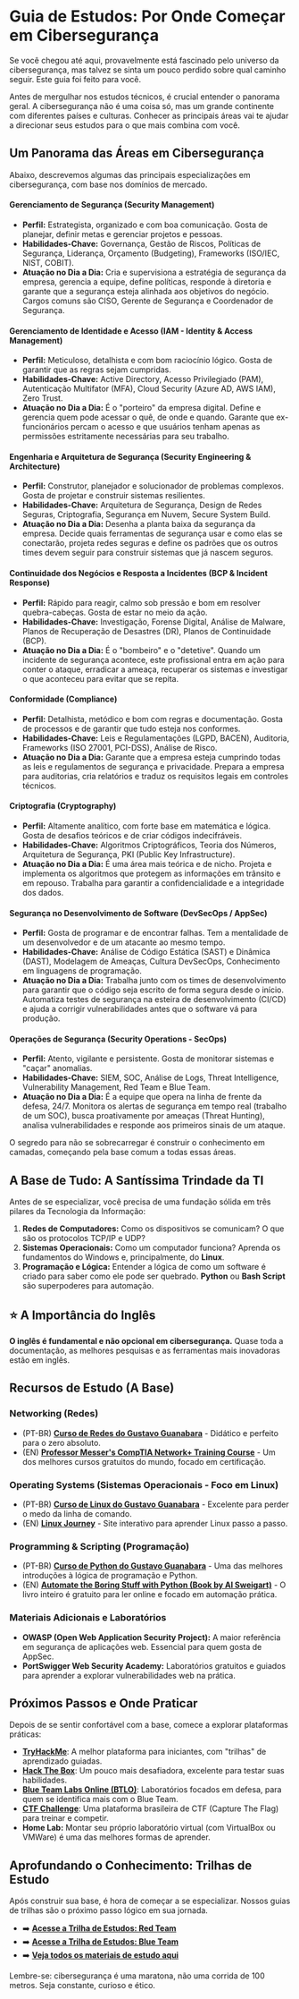 # Guia de Estudos: Por Onde Começar em Cibersegurança

Se você chegou até aqui, provavelmente está fascinado pelo universo da cibersegurança, mas talvez se sinta um pouco perdido sobre qual caminho seguir. Este guia foi feito para você.

Antes de mergulhar nos estudos técnicos, é crucial entender o panorama geral. A cibersegurança não é uma coisa só, mas um grande continente com diferentes países e culturas. Conhecer as principais áreas vai te ajudar a direcionar seus estudos para o que mais combina com você.

## Um Panorama das Áreas em Cibersegurança

Abaixo, descrevemos algumas das principais especializações em cibersegurança, com base nos domínios de mercado.

#### Gerenciamento de Segurança (Security Management)
* **Perfil:** Estrategista, organizado e com boa comunicação. Gosta de planejar, definir metas e gerenciar projetos e pessoas.
* **Habilidades-Chave:** Governança, Gestão de Riscos, Políticas de Segurança, Liderança, Orçamento (Budgeting), Frameworks (ISO/IEC, NIST, COBIT).
* **Atuação no Dia a Dia:** Cria e supervisiona a estratégia de segurança da empresa, gerencia a equipe, define políticas, responde à diretoria e garante que a segurança esteja alinhada aos objetivos do negócio. Cargos comuns são CISO, Gerente de Segurança e Coordenador de Segurança.

#### Gerenciamento de Identidade e Acesso (IAM - Identity & Access Management)
* **Perfil:** Meticuloso, detalhista e com bom raciocínio lógico. Gosta de garantir que as regras sejam cumpridas.
* **Habilidades-Chave:** Active Directory, Acesso Privilegiado (PAM), Autenticação Multifator (MFA), Cloud Security (Azure AD, AWS IAM), Zero Trust.
* **Atuação no Dia a Dia:** É o "porteiro" da empresa digital. Define e gerencia quem pode acessar o quê, de onde e quando. Garante que ex-funcionários percam o acesso e que usuários tenham apenas as permissões estritamente necessárias para seu trabalho.

#### Engenharia e Arquitetura de Segurança (Security Engineering & Architecture)
* **Perfil:** Construtor, planejador e solucionador de problemas complexos. Gosta de projetar e construir sistemas resilientes.
* **Habilidades-Chave:** Arquitetura de Segurança, Design de Redes Seguras, Criptografia, Segurança em Nuvem, Secure System Build.
* **Atuação no Dia a Dia:** Desenha a planta baixa da segurança da empresa. Decide quais ferramentas de segurança usar e como elas se conectarão, projeta redes seguras e define os padrões que os outros times devem seguir para construir sistemas que já nascem seguros.

#### Continuidade dos Negócios e Resposta a Incidentes (BCP & Incident Response)
* **Perfil:** Rápido para reagir, calmo sob pressão e bom em resolver quebra-cabeças. Gosta de estar no meio da ação.
* **Habilidades-Chave:** Investigação, Forense Digital, Análise de Malware, Planos de Recuperação de Desastres (DR), Planos de Continuidade (BCP).
* **Atuação no Dia a Dia:** É o "bombeiro" e o "detetive". Quando um incidente de segurança acontece, este profissional entra em ação para conter o ataque, erradicar a ameaça, recuperar os sistemas e investigar o que aconteceu para evitar que se repita.

#### Conformidade (Compliance)
* **Perfil:** Detalhista, metódico e bom com regras e documentação. Gosta de processos e de garantir que tudo esteja nos conformes.
* **Habilidades-Chave:** Leis e Regulamentações (LGPD, BACEN), Auditoria, Frameworks (ISO 27001, PCI-DSS), Análise de Risco.
* **Atuação no Dia a Dia:** Garante que a empresa esteja cumprindo todas as leis e regulamentos de segurança e privacidade. Prepara a empresa para auditorias, cria relatórios e traduz os requisitos legais em controles técnicos.

#### Criptografia (Cryptography)
* **Perfil:** Altamente analítico, com forte base em matemática e lógica. Gosta de desafios teóricos e de criar códigos indecifráveis.
* **Habilidades-Chave:** Algoritmos Criptográficos, Teoria dos Números, Arquitetura de Segurança, PKI (Public Key Infrastructure).
* **Atuação no Dia a Dia:** É uma área mais teórica e de nicho. Projeta e implementa os algoritmos que protegem as informações em trânsito e em repouso. Trabalha para garantir a confidencialidade e a integridade dos dados.

#### Segurança no Desenvolvimento de Software (DevSecOps / AppSec)
* **Perfil:** Gosta de programar e de encontrar falhas. Tem a mentalidade de um desenvolvedor e de um atacante ao mesmo tempo.
* **Habilidades-Chave:** Análise de Código Estática (SAST) e Dinâmica (DAST), Modelagem de Ameaças, Cultura DevSecOps, Conhecimento em linguagens de programação.
* **Atuação no Dia a Dia:** Trabalha junto com os times de desenvolvimento para garantir que o código seja escrito de forma segura desde o início. Automatiza testes de segurança na esteira de desenvolvimento (CI/CD) e ajuda a corrigir vulnerabilidades antes que o software vá para produção.

#### Operações de Segurança (Security Operations - SecOps)
* **Perfil:** Atento, vigilante e persistente. Gosta de monitorar sistemas e "caçar" anomalias.
* **Habilidades-Chave:** SIEM, SOC, Análise de Logs, Threat Intelligence, Vulnerability Management, Red Team e Blue Team.
* **Atuação no Dia a Dia:** É a equipe que opera na linha de frente da defesa, 24/7. Monitora os alertas de segurança em tempo real (trabalho de um SOC), busca proativamente por ameaças (Threat Hunting), analisa vulnerabilidades e responde aos primeiros sinais de um ataque.

O segredo para não se sobrecarregar é construir o conhecimento em camadas, começando pela base comum a todas essas áreas.

## A Base de Tudo: A Santíssima Trindade da TI

Antes de se especializar, você precisa de uma fundação sólida em três pilares da Tecnologia da Informação:

1.  **Redes de Computadores:** Como os dispositivos se comunicam? O que são os protocolos TCP/IP e UDP?
2.  **Sistemas Operacionais:** Como um computador funciona? Aprenda os fundamentos do Windows e, principalmente, do **Linux**.
3.  **Programação e Lógica:** Entender a lógica de como um software é criado para saber como ele pode ser quebrado. **Python** ou **Bash Script** são superpoderes para automação.

## ⭐ A Importância do Inglês
**O inglês é fundamental e não opcional em cibersegurança.** Quase toda a documentação, as melhores pesquisas e as ferramentas mais inovadoras estão em inglês.

## Recursos de Estudo (A Base)

### Networking (Redes)
* (PT-BR) **[Curso de Redes do Gustavo Guanabara](https://www.youtube.com/playlist?list=PLHz_AreHm4dkd4lr9G0Up-puFJJovWHbn)** - Didático e perfeito para o zero absoluto.
* (EN) **[Professor Messer's CompTIA Network+ Training Course](https://www.professormesser.com/network-plus/n10-008/n10-008-training-course/)** - Um dos melhores cursos gratuitos do mundo, focado em certificação.

### Operating Systems (Sistemas Operacionais - Foco em Linux)
* (PT-BR) **[Curso de Linux do Gustavo Guanabara](https://www.youtube.com/playlist?list=PLHz_AreHm4dlIX_Ik_ya3p4_nS_o2PM_A)** - Excelente para perder o medo da linha de comando.
* (EN) **[Linux Journey](https://linuxjourney.com/)** - Site interativo para aprender Linux passo a passo.

### Programming & Scripting (Programação)
* (PT-BR) **[Curso de Python do Gustavo Guanabara](https://www.youtube.com/playlist?list=PLHz_AreHm4dlKP6QQCekuIPky1CiwmdI6)** - Uma das melhores introduções à lógica de programação e Python.
* (EN) **[Automate the Boring Stuff with Python (Book by Al Sweigart)](https://automatetheboringstuff.com/)** - O livro inteiro é gratuito para ler online e focado em automação prática.

### Materiais Adicionais e Laboratórios
* **OWASP (Open Web Application Security Project):** A maior referência em segurança de aplicações web. Essencial para quem gosta de AppSec.
* **PortSwigger Web Security Academy:** Laboratórios gratuitos e guiados para aprender a explorar vulnerabilidades web na prática.

## Próximos Passos e Onde Praticar

Depois de se sentir confortável com a base, comece a explorar plataformas práticas:

* **[TryHackMe](https://tryhackme.com/)**: A melhor plataforma para iniciantes, com "trilhas" de aprendizado guiadas.
* **[Hack The Box](https://www.hackthebox.com/)**: Um pouco mais desafiadora, excelente para testar suas habilidades.
* **[Blue Team Labs Online (BTLO)](https://blueteamlabs.online/)**: Laboratórios focados em defesa, para quem se identifica mais com o Blue Team.
* **[CTF Challenge](https://ctfchallenge.com.br/)**: Uma plataforma brasileira de CTF (Capture The Flag) para treinar e competir.
* **Home Lab:** Montar seu próprio laboratório virtual (com VirtualBox ou VMWare) é uma das melhores formas de aprender.

## Aprofundando o Conhecimento: Trilhas de Estudo

Após construir sua base, é hora de começar a se especializar. Nossos guias de trilhas são o próximo passo lógico em sua jornada.

* ➡️ **[Acesse a Trilha de Estudos: Red Team](./trilha-red-team.md)**
* ➡️ **[Acesse a Trilha de Estudos: Blue Team](./trilha-blue-team.md)**
* ➡️ **[Veja todos os materiais de estudo aqui](./README.md)**

Lembre-se: cibersegurança é uma maratona, não uma corrida de 100 metros. Seja constante, curioso e ético.